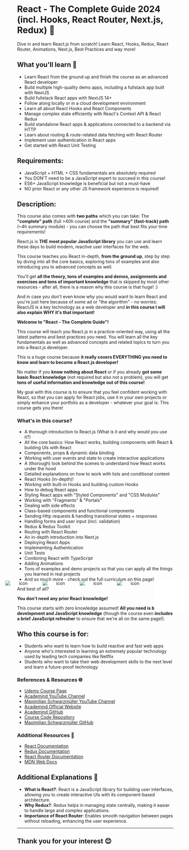 # React - The Complete Guide 2024 (incl. Hooks, React Router, Next.js, Redux) 🌟

Dive in and learn React.js from scratch! Learn React, Hooks, Redux, React Router, Animations, Next.js, Best Practices and way more!

<div align="center" style="position: absolute; top: 50%; left: 50%; transform: translate(-50%, -50%); display: flex; justify-content: center; align-items: center;">
  <img style="margin: 0 10px;" src="https://techstack-generator.vercel.app/react-icon.svg" alt="icon" width="100" height="100" />
  <img style="margin: 0 10px;" src="https://techstack-generator.vercel.app/redux-icon.svg" alt="icon" width="100" height="100" />
  <img style="margin: 0 10px;" src="https://techstack-generator.vercel.app/js-icon.svg" alt="icon" width="100" height="100" />
  <img style="margin: 0 10px;" src="https://techstack-generator.vercel.app/jest-icon.svg" alt="icon" width="100" height="100" />
  <!-- <img style="margin: 0 10px;" src="https://techstack-generator.vercel.app/github-icon.svg" alt="icon" width="100" height="100" /> -->
  <img style="margin: 0 10px;" src="https://github.com/rebhi-2002/React-Complete-Guide-2024/blob/main/github-icon.svg" alt="icon" width="100" height="100">
</div>

## What you'll learn 🚀

- Learn React from the ground up and finish the course as an advanced React developer
- Build multiple high-quality demo apps, including a fullstack app built with NextJS
- Build fullstack React apps with NextJS 14+
- Follow along locally or in a cloud development environment
- Learn all about React Hooks and React Components
- Manage complex state efficiently with React's Context API & React Redux
- Build standalone React apps & applications connected to a backend via HTTP
- Learn about routing & route-related data fetching with React Router
- Implement user authentication in React apps
- Get started with React Unit Testing

## Requirements:

- JavaScript + HTML + CSS fundamentals are absolutely required
- You DON'T need to be a JavaScript expert to succeed in this course!
- ES6+ JavaScript knowledge is beneficial but not a must-have
- NO prior React or any other JS framework experience is required!

## Description:

This course also comes with **two paths** which you can take: The **"complete" path** (full >40h course) and the **"summary" (fast-track) path** (~4h summary module) - you can choose the path that best fits your time requirements!

React.js is **THE most popular JavaScript library** you can use and learn these days to build modern, reactive user interfaces for the web.

This course teaches you React in-depth, **from the ground up**, step by step by diving into all the core basics, exploring tons of examples and also introducing you to advanced concepts as well.

You'll get **all the theory, tons of examples and demos, assignments and exercises and tons of important knowledge** that is skipped by most other resources - after all, there is a reason why this course is that huge! :)

And in case you don't even know why you would want to learn React and you're just here because of some ad or "the algorithm" - no worries: ReactJS is a key technology as a web developer and **in this course I will also explain WHY it's that important!**

**Welcome to "React - The Complete Guide"!**

This course will teach you React.js in a practice-oriented way, using all the latest patterns and best practices you need. You will learn all the key fundamentals as well as advanced concepts and related topics to turn you into a React.js developer.

This is a huge course because **it really covers EVERYTHING you need to know and learn to become a React.js developer!**

No matter if you **know nothing about React** or if you already **got some basic React knowledge** (not required but also not a problem), you will get **tons of useful information and knowledge out of this course!**

My goal with this course is to ensure that you feel confident working with React, so that you can apply for React jobs, use it in your own projects or simply enhance your portfolio as a developer - whatever your goal is: This course gets you there!

### What's in this course?

- A thorough introduction to React.js (What is it and why would you use it?)
- All the core basics: How React works, building components with React & building UIs with React
- Components, props & dynamic data binding
- Working with user events and state to create interactive applications
- A (thorough) look behind the scenes to understand how React works under the hood
- Detailed explanations on how to work with lists and conditional content
- React Hooks (in-depth)!
- Working with built-in Hooks and building custom Hooks
- How to debug React apps
- Styling React apps with "Styled Components" and "CSS Modules"
- Working with "Fragments" & "Portals"
- Dealing with side effects
- Class-based components and functional components
- Sending Http requests & handling transitional states + responses
- Handling forms and user input (incl. validation)
- Redux & Redux Toolkit
- Routing with React Router
- An in-depth introduction into Next.js
- Deploying React Apps
- Implementing Authentication
- Unit Tests
- Combining React with TypeScript
- Adding Animations
- Tons of examples and demo projects so that you can apply all the things you learned in real projects
- And so much more - check out the full curriculum on this page!

And best of all?

**You don't need any prior React knowledge!**

This course starts with zero knowledge assumed! **All you need is basic web development and JavaScript knowledge** (though the course even **includes a brief JavaScript refresher** to ensure that we're all on the same page!).

## Who this course is for:

- Students who want to learn how to build reactive and fast web apps
- Anyone who's interested in learning an extremely popular technology used by leading tech companies like Netflix
- Students who want to take their web development skills to the next level and learn a future-proof technology

### References & Resources 🌐

- [Udemy Course Page](https://www.udemy.com/course/react-the-complete-guide-incl-redux/?couponCode=D_0724)
- [Academind YouTube Channel](https://www.youtube.com/channel/UCSJbGtTlrDami-tDGPUV9-w)
- [Maximilian Schwarzmüller YouTube Channel](https://www.youtube.com/@maximilian-schwarzmueller)
- [Academind Official Website](https://academind.com/)
- [Academind GitHub](https://github.com/academind)
- [Course Code Repository](https://github.com/academind/react-complete-guide-code/tree/master)
- [Maximilian Schwarzmüller GitHub](https://github.com/maxschwarzmueller)

### Additional Resources 📖

- [React Documentation](https://reactjs.org/docs/getting-started.html)
- [Redux Documentation](https://redux.js.org/introduction/getting-started)
- [React Router Documentation](https://reactrouter.com/en/main)
- [MDN Web Docs](https://developer.mozilla.org/en-US/)

## Additional Explanations 📝

- **What is React?**: React is a JavaScript library for building user interfaces, allowing you to create interactive UIs with its component-based architecture.
- **Why Redux?**: Redux helps in managing state centrally, making it easier to handle large and complex applications.
- **Importance of React Router**: Enables smooth navigation between pages without reloading, enhancing the user experience.

---

## Thank you for your interest 😊

